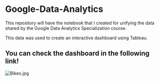 # Google-Data-Analytics
This repository will have the notebook that I created for unifying the data shared by the Google Data Analytics Specialization course.

This data was used to create an interactive dashboard using Tableau. 

## You can check the dashboard in the following link! 
![Bikes.jpg](https://public.tableau.com/views/BikeAnalysis_16373338753220/Story1?:language=en-US&:display_count=n&:origin=viz_share_link)

